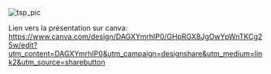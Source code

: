 ![tsp_pic](https://github.com/user-attachments/assets/606721df-7084-42e4-a223-5d6b23a55a22)


Lien vers la présentation sur canva: 
https://www.canva.com/design/DAGXYmrhIP0/GHpRGX8JgOwYpWnTKCg25w/edit?utm_content=DAGXYmrhIP0&utm_campaign=designshare&utm_medium=link2&utm_source=sharebutton
